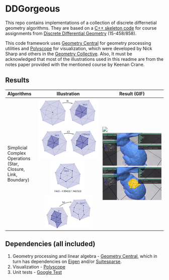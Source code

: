 # DDGorgeous

This repo contains implementations of a collection of discrete differnetial geometry algorithms. They are based on a [C++ skeleton code](https://github.com/GeometryCollective/ddg-exercises) for course assignments from [Discrete Differential Geometry](https://brickisland.net/DDGSpring2020/) (15-458/858).

This code framework uses [Geometry Central](https://github.com/nmwsharp/geometry-central) for geometry processing utilities and [Polyscope](https://github.com/nmwsharp/polyscope) for visualization, which were developed by Nick Sharp and others in the [Geometry Collective](http://geometry.cs.cmu.edu/). Also, It must be acknowledged that most of the illustrations used in this readme are from the notes paper provided with the mentioned course by Keenan Crane.

## Results

| Algorithms                                                                                 |                                                                       Illustration                                                                       | Result (GIF)                                                                                                    |
| :----------------------------------------------------------------------------------------- | :-------------------------------------------------------------------------------------------------------------------------------------------------------: | --------------------------------------------------------------------------------------------------------------- |
| Simplicial<br />Complex <br />Operations <br />(Star, <br />Closure, <br />Link, Boundary) | ![img](image/README/1650888559097.png) <br />![img](image/README/1650888578915.png) ![img](image/README/1650888604129.png) ![img](image/README/1650888865111.png) | ![](image/README/1650890398226.png)<br />![](image/README/1650890503193.png)<br />![](image/README/1650890508006.png) |

## Dependencies (all included)

1. Geometry processing and linear algebra - [Geometry Central](https://github.com/nmwsharp/geometry-central), which in turn has dependencies on [Eigen](https://eigen.tuxfamily.org) and/or [Suitesparse](https://people.engr.tamu.edu/davis/suitesparse.html).
2. Visualization - [Polyscope](https://github.com/nmwsharp/polyscope)
3. Unit tests - [Google Test](https://github.com/google/googletest)
